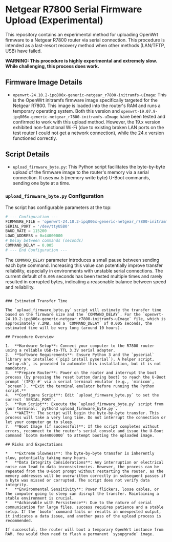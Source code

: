 # Netgear R7800 Serial Firmware Upload (Experimental)

This repository contains an experimental method for uploading OpenWrt firmware to a Netgear R7800 router via serial connection. This procedure is intended as a last-resort recovery method when other methods (LAN/TFTP, USB) have failed.

**WARNING: This procedure is highly experimental and extremely slow. While challenging, this process does work.**

## Firmware Image Details

*   `openwrt-24.10.2-ipq806x-generic-netgear_r7800-initramfs-uImage`: This is the OpenWrt initramfs firmware image specifically targeted for the Netgear R7800. This image is loaded into the router's RAM and runs a temporary operating system. Both this version and `openwrt-19.07.9-ipq806x-generic-netgear_r7800-initramfs-uImage` have been tested and confirmed to work with this upload method. However, the 19.x version exhibited non-functional Wi-Fi (due to existing broken LAN ports on the test router I could not get a network connection), while the 24.x version functioned correctly.

## Script Details

*   `upload_firmware_byte.py`: This Python script facilitates the byte-by-byte upload of the firmware image to the router's memory via a serial connection. It uses `mw.b` (memory write byte) U-Boot commands, sending one byte at a time.

### `upload_firmware_byte.py` Configuration

The script has configurable parameters at the top:

```python
# --- Configuration ---
FIRMWARE_FILE = 'openwrt-24.10.2-ipq806x-generic-netgear_r7800-initramfs-uImage'
SERIAL_PORT = '/dev/ttyUSB0' 
BAUD_RATE = 115200
LOAD_ADDRESS = 0x44000000
# Delay between commands (seconds)
COMMAND_DELAY = 0.005
# --- End Configuration ---
```

The `COMMAND_DELAY` parameter introduces a small pause between sending each byte command. Increasing this value can potentially improve transfer reliability, especially in environments with unstable serial connections. The current default of `0.005` seconds has been tested multiple times and rarely resulted in corrupted bytes, indicating a reasonable balance between speed and reliability.
```

### Estimated Transfer Time

The `upload_firmware_byte.py` script will estimate the transfer time based on the firmware size and the `COMMAND_DELAY`. For the `openwrt-24.10.2-ipq806x-generic-netgear_r7800-initramfs-uImage` file, which is approximately 7.2MB, and a `COMMAND_DELAY` of 0.005 seconds, the estimated time will be very long (around 10 hours).

## Procedure Overview

1.  **Hardware Setup**: Connect your computer to the R7800 router using a reliable USB-to-TTL 3.3V serial adapter.
2.  **Software Requirements**: Ensure Python 3 and the `pyserial` library are installed (`pip3 install pyserial`). A helper script, `setup.sh`, is provided to automate this installation, but it is not mandatory.
3.  **Prepare Router**: Power on the router and interrupt the boot process (by pressing the reset button during boot) to reach the U-Boot prompt `(IPQ) #` via a serial terminal emulator (e.g., `minicom`, `screen`). **Exit the terminal emulator before running the Python script.**
4.  **Configure Script**: Edit `upload_firmware_byte.py` to set the correct `SERIAL_PORT`.
5.  **Run Script**: Execute the `upload_firmware_byte.py` script from your terminal: `python3 upload_firmware_byte.py`.
6.  **WAIT**: The script will begin the byte-by-byte transfer. This process will take a very long time. Do not interrupt the connection or let your computer go to sleep.
7.  **Boot Image (if successful)**: If the script completes without errors, reconnect to the router's serial console and issue the U-Boot command `bootm 0x44000000` to attempt booting the uploaded image.

## Risks and Expectations

*   **Extreme Slowness**: The byte-by-byte transfer is inherently slow, potentially taking many hours.
*   **Data Integrity Considerations**: Any interruption or electrical noise can lead to data inconsistencies. However, the process can be repeated from the U-Boot prompt without restarting the router, as the memory addresses will be overwritten correctly in subsequent passes if a byte was missed or corrupted. The script does not verify data integrity.
*   **Environmental Sensitivity**: Power flickers, loose cables, or the computer going to sleep can disrupt the transfer. Maintaining a stable environment is crucial.
*   **Achievable with Persistence**: Due to the nature of serial communication for large files, success requires patience and a stable setup. If the `bootm` command fails or results in unexpected output, it indicates a data issue, and another pass of the upload process is recommended.

If successful, the router will boot a temporary OpenWrt instance from RAM. You would then need to flash a permanent `sysupgrade` image.